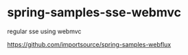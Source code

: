 # spring-samples-sse-webmvc
regular sse using webmvc


https://github.com/importsource/spring-samples-webflux
